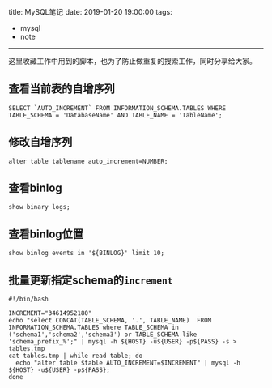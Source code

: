 title: MySQL笔记
date: 2019-01-20 19:00:00
tags:
 - mysql
 - note
---
这里收藏工作中用到的脚本，也为了防止做重复的搜索工作，同时分享给大家。

<!--more-->


## 查看当前表的自增序列
```mysql
SELECT `AUTO_INCREMENT` FROM INFORMATION_SCHEMA.TABLES WHERE TABLE_SCHEMA = 'DatabaseName' AND TABLE_NAME = 'TableName'; 
```

## 修改自增序列
```mysql
alter table tablename auto_increment=NUMBER;
```

## 查看binlog
```mysql
show binary logs;
```

## 查看binlog位置
```mysql
show binlog events in '${BINLOG}' limit 10;
```

## 批量更新指定schema的`increment`
```shell
#!/bin/bash

INCREMENT="34614952180"
echo "select CONCAT(TABLE_SCHEMA, '.', TABLE_NAME)  FROM INFORMATION_SCHEMA.TABLES where TABLE_SCHEMA in ('schema1','schema2','schema3') or TABLE_SCHEMA like 'schema_prefix_%';" | mysql -h ${HOST} -u${USER} -p${PASS} -s > tables.tmp
cat tables.tmp | while read table; do
  echo "alter table $table AUTO_INCREMENT=$INCREMENT" | mysql -h ${HOST} -u${USER} -p${PASS};
done
```

